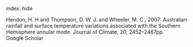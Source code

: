 index: hide

<div class="Citation">

  <div class="Citation-body">
    <div class="Citation-text">Hendon, H. H and Thompson, D. W. J. and Wheeler, M. C., 2007: Australian rainfall and surface temperature variations associated with the Southern Hemisphere annular mode. <span class="Article-journal">Journal of Climate, </span><span class="Article-volume">20, </span>2452–2467pp.</div>
    <div class="Citation-links">
      <div class="CitationLink" data-href="https://scholar.google.com/scholar?q=Australian+rainfall+and+surface+temperature+variations+associated+with+the+Southern+Hemisphere+annular+mode">
        <div class="CitationLink-icon CitationLink-Scholar"></div>
        <div class="CitationLink-text">Google Scholar</div>
      </div>
    </div>
  </div>
</div>


<div class="Citation-copy">

</div>